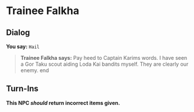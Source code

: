 # Trainee Falkha
## Dialog

**You say:** `Hail`



>**Trainee Falkha says:** Pay heed to Captain Karims words. I have seen a Gor Taku scout aiding Loda Kai bandits myself. They are clearly our enemy.
end

## Turn-Ins



**This NPC *should* return incorrect items given.**





